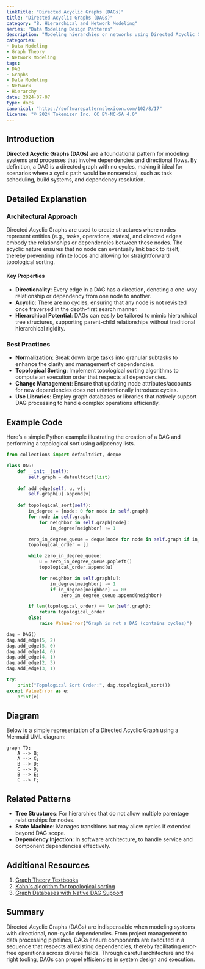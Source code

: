 ```yaml
---
linkTitle: "Directed Acyclic Graphs (DAGs)"
title: "Directed Acyclic Graphs (DAGs)"
category: "8. Hierarchical and Network Modeling"
series: "Data Modeling Design Patterns"
description: "Modeling hierarchies or networks using Directed Acyclic Graphs (DAGs) where cycles are not allowed, ensuring a directional flow. This pattern is often employed to represent task dependencies in applications such as project management."
categories:
- Data Modeling
- Graph Theory
- Network Modeling
tags:
- DAG
- Graphs
- Data Modeling
- Network
- Hierarchy
date: 2024-07-07
type: docs
canonical: "https://softwarepatternslexicon.com/102/8/17"
license: "© 2024 Tokenizer Inc. CC BY-NC-SA 4.0"
---
```


## Introduction

**Directed Acyclic Graphs (DAGs)** are a foundational pattern for modeling systems and processes that involve dependencies and directional flows. By definition, a DAG is a directed graph with no cycles, making it ideal for scenarios where a cyclic path would be nonsensical, such as task scheduling, build systems, and dependency resolution.

## Detailed Explanation

### Architectural Approach

Directed Acyclic Graphs are used to create structures where nodes represent entities (e.g., tasks, operations, states), and directed edges embody the relationships or dependencies between these nodes. The acyclic nature ensures that no node can eventually link back to itself, thereby preventing infinite loops and allowing for straightforward topological sorting.

#### Key Properties
- **Directionality**: Every edge in a DAG has a direction, denoting a one-way relationship or dependency from one node to another.
- **Acyclic**: There are no cycles, ensuring that any node is not revisited once traversed in the depth-first search manner.
- **Hierarchical Potential**: DAGs can easily be tailored to mimic hierarchical tree structures, supporting parent-child relationships without traditional hierarchical rigidity.

### Best Practices

- **Normalization**: Break down large tasks into granular subtasks to enhance the clarity and management of dependencies.
- **Topological Sorting**: Implement topological sorting algorithms to compute an execution order that respects all dependencies.
- **Change Management**: Ensure that updating node attributes/accounts for new dependencies does not unintentionally introduce cycles.
- **Use Libraries**: Employ graph databases or libraries that natively support DAG processing to handle complex operations efficiently.

## Example Code

Here’s a simple Python example illustrating the creation of a DAG and performing a topological sort using adjacency lists.

```python
from collections import defaultdict, deque

class DAG:
    def __init__(self):
        self.graph = defaultdict(list)
    
    def add_edge(self, u, v):
        self.graph[u].append(v)
    
    def topological_sort(self):
        in_degree = {node: 0 for node in self.graph}
        for node in self.graph:
            for neighbor in self.graph[node]:
                in_degree[neighbor] += 1

        zero_in_degree_queue = deque(node for node in self.graph if in_degree[node] == 0)
        topological_order = []

        while zero_in_degree_queue:
            u = zero_in_degree_queue.popleft()
            topological_order.append(u)

            for neighbor in self.graph[u]:
                in_degree[neighbor] -= 1
                if in_degree[neighbor] == 0:
                    zero_in_degree_queue.append(neighbor)

        if len(topological_order) == len(self.graph):
            return topological_order
        else:
            raise ValueError("Graph is not a DAG (contains cycles)")

dag = DAG()
dag.add_edge(5, 2)
dag.add_edge(5, 0)
dag.add_edge(4, 0)
dag.add_edge(4, 1)
dag.add_edge(2, 3)
dag.add_edge(3, 1)

try:
    print("Topological Sort Order:", dag.topological_sort())
except ValueError as e:
    print(e)
```

## Diagram

Below is a simple representation of a Directed Acyclic Graph using a Mermaid UML diagram:

```mermaid
graph TD;
    A --> B;
    A --> C;
    B --> D;
    C --> D;
    B --> E;
    C --> F;
```

## Related Patterns

- **Tree Structures**: For hierarchies that do not allow multiple parentage relationships for nodes.
- **State Machine**: Manages transitions but may allow cycles if extended beyond DAG scope.
- **Dependency Injection**: In software architecture, to handle service and component dependencies effectively.

## Additional Resources

1. [Graph Theory Textbooks](https://en.wikipedia.org/wiki/Graph_theory)
2. [Kahn's algorithm for topological sorting](https://en.wikipedia.org/wiki/Topological_sorting)
3. [Graph Databases with Native DAG Support](https://neo4j.com/)

## Summary

Directed Acyclic Graphs (DAGs) are indispensable when modeling systems with directional, non-cyclic dependencies. From project management to data processing pipelines, DAGs ensure components are executed in a sequence that respects all existing dependencies, thereby facilitating error-free operations across diverse fields. Through careful architecture and the right tooling, DAGs can propel efficiencies in system design and execution.
